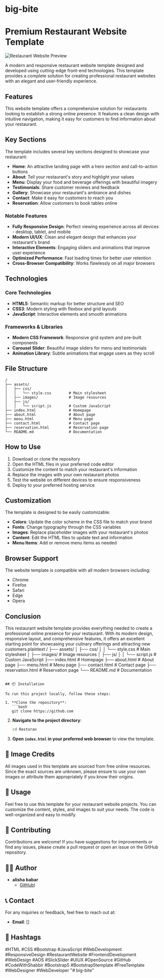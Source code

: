 ﻿# big-bite

# Premium Restaurant Website Template

![Restaurant Website Preview](assets\images\tamplet.png)

A modern and responsive restaurant website template designed and developed using cutting-edge front-end technologies. This template provides a complete solution for creating professional restaurant websites with an elegant and user-friendly experience.

## Features

This website template offers a comprehensive solution for restaurants looking to establish a strong online presence. It features a clean design with intuitive navigation, making it easy for customers to find information about your restaurant.

## Key Sections

The template includes several key sections designed to showcase your restaurant:

- **Home**: An attractive landing page with a hero section and call-to-action buttons
- **About**: Tell your restaurant's story and highlight your values
- **Menu**: Display your food and beverage offerings with beautiful imagery
- **Testimonials**: Share customer reviews and feedback
- **Gallery**: Showcase your restaurant's ambiance and dishes
- **Contact**: Make it easy for customers to reach you
- **Reservation**: Allow customers to book tables online

### Notable Features

- **Fully Responsive Design**: Perfect viewing experience across all devices - desktop, tablet, and mobile
- **Modern UI/UX**: Clean and elegant design that enhances your restaurant's brand
- **Interactive Elements**: Engaging sliders and animations that improve user experience
- **Optimized Performance**: Fast loading times for better user retention
- **Cross-Browser Compatibility**: Works flawlessly on all major browsers

## Technologies

### Core Technologies
- **HTML5**: Semantic markup for better structure and SEO
- **CSS3**: Modern styling with flexbox and grid layouts
- **JavaScript**: Interactive elements and smooth animations

### Frameworks & Libraries
- **Modern CSS Framework**: Responsive grid system and pre-built components
- **Carousel Slider**: Beautiful image sliders for menu and testimonials
- **Animation Library**: Subtle animations that engage users as they scroll

## File Structure

```plaintext
/
├── assets/
│   ├── css/
│   │   └── style.css        # Main stylesheet
│   ├── images/              # Image resources
│   ├── js/
│   │   └── script.js        # Custom JavaScript
├── index.html               # Homepage
├── about.html               # About page
├── menu.html                # Menu page
├── contact.html             # Contact page
├── reservation.html         # Reservation page
└── README.md                # Documentation
```

## How to Use

1. Download or clone the repository
2. Open the HTML files in your preferred code editor
3. Customize the content to match your restaurant's information
4. Replace the images with your own restaurant photos
5. Test the website on different devices to ensure responsiveness
6. Deploy to your preferred hosting service

## Customization

The template is designed to be easily customizable:

- **Colors**: Update the color scheme in the CSS file to match your brand
- **Fonts**: Change typography through the CSS variables
- **Images**: Replace placeholder images with your restaurant's photos
- **Content**: Edit the HTML files to update text and information
- **Menu Items**: Add or remove menu items as needed

## Browser Support

The website template is compatible with all modern browsers including:
- Chrome
- Firefox
- Safari
- Edge
- Opera

## Conclusion

This restaurant website template provides everything needed to create a professional online presence for your restaurant. With its modern design, responsive layout, and comprehensive features, it offers an excellent starting point for showcasing your culinary offerings and attracting new customers.plaintext
/
├── assets/
│   ├── css/
│   │   └── style.css        # Main stylesheet
│   ├── images/              # Image resources
│   ├── js/
│   │   └── script.js        # Custom JavaScript
├── index.html               # Homepage
├── about.html               # About page
├── menu.html                # Menu page
├── contact.html             # Contact page
├── reservation.html         # Reservation page
└── README.md                # Documentation
```

## 📦 Installation

To run this project locally, follow these steps:

1. **Clone the repository**:
   ```bash
   git clone https://github.com
   ```
2. **Navigate to the project directory**:
   ```bash
   cd Restoran
   ```
3. **Open `index.html` in your preferred web browser** to view the template.


## 📸 Image Credits

All images used in this template are sourced from free online resources. Since the exact sources are unknown, please ensure to use your own images or attribute them appropriately if you know their origins.

## 🚀 Usage

Feel free to use this template for your restaurant website projects. You can customize the content, styles, and images to suit your needs. The code is well-organized and easy to modify.

## 🌟 Contributing

Contributions are welcome! If you have suggestions for improvements or find any issues, please create a pull request or open an issue on the GitHub repository.

## 👨‍💻 Author

- **alisha babar**  
  - [GitHub](https://github.com))

## 📞 Contact

For any inquiries or feedback, feel free to reach out at:
- **Email**: []

## 📢 Hashtags

#HTML #CSS #Bootstrap #JavaScript #WebDevelopment #ResponsiveDesign #RestaurantWebsite #FrontendDevelopment #WebDesign #AOS #SlickSlider #UIUX #OpenSource #GitHub #CodeWithShabbir #Bootstrap5 #Bootstrap5template #FreeTemplate #WebDesigner #WebDeveloper
"# big-bite" 
